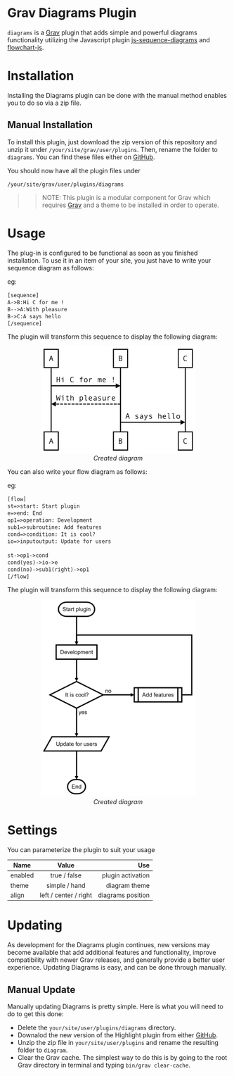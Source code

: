 # Grav Diagrams Plugin

`diagrams` is a [Grav](http://github.com/getgrav/grav) plugin that adds simple and powerful diagrams functionality utilizing the Javascript plugin [js-sequence-diagrams](https://bramp.github.io/js-sequence-diagrams) and [flowchart-js](https://github.com/adrai/flowchart.js).

# Installation

Installing the Diagrams plugin can be done with the manual method enables you to do so via a zip file. 

## Manual Installation

To install this plugin, just download the zip version of this repository and unzip it under `/your/site/grav/user/plugins`. Then, rename the folder to `diagrams`. You can find these files either on [GitHub](https://github.com/getgrav/grav-plugin-highlight).

You should now have all the plugin files under

    /your/site/grav/user/plugins/diagrams

>> NOTE: This plugin is a modular component for Grav which requires [Grav](http://github.com/getgrav/grav) and a theme to be installed in order to operate.

# Usage

The plug-in is configured to be functional as soon as you finished installation. To use it in an item of your site, you just have to write your sequence diagram as follows:

eg:

    [sequence]
	A->B:Hi C for me !
	B-->A:With pleasure
	B->C:A says hello
	[/sequence]

The plugin will transform this sequence to display the following diagram:

<p align="center">
  <img src="assets/sequence.png" width="350"/><br/>
  <i>Created diagram</i>
</p>

You can also write your flow diagram as follows:

eg:

	[flow]
	st=>start: Start plugin
	e=>end: End
	op1=>operation: Development
	sub1=>subroutine: Add features
	cond=>condition: It is cool?
	io=>inputoutput: Update for users

	st->op1->cond
	cond(yes)->io->e
	cond(no)->sub1(right)->op1
	[/flow]

The plugin will transform this sequence to display the following diagram:

<p align="center">
  <img src="assets/flow.png" width="350"/><br/>
  <i>Created diagram</i>
</p>

# Settings

You can parameterize the plugin to suit your usage

| Name     | Value        | Use   |
| -------- |:------------:| -----:|
| enabled  | true / false | plugin activation |
| theme    | simple / hand | diagram theme |
| align    | left / center / right | diagrams position |

# Updating

As development for the Diagrams plugin continues, new versions may become available that add additional features and functionality, improve compatibility with newer Grav releases, and generally provide a better user experience. Updating Diagrams is easy, and can be done through manually.

## Manual Update

Manually updating Diagrams is pretty simple. Here is what you will need to do to get this done:

* Delete the `your/site/user/plugins/diagrams` directory.
* Downalod the new version of the Highlight plugin from either [GitHub](#).
* Unzip the zip file in `your/site/user/plugins` and rename the resulting folder to `diagram`.
* Clear the Grav cache. The simplest way to do this is by going to the root Grav directory in terminal and typing `bin/grav clear-cache`.